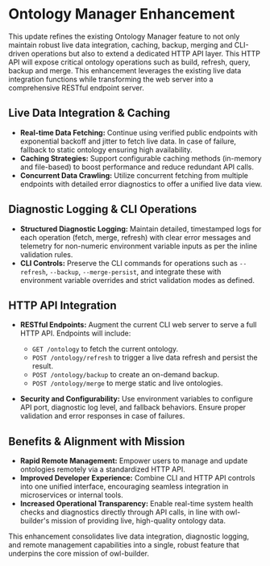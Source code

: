 # Ontology Manager Enhancement

This update refines the existing Ontology Manager feature to not only maintain robust live data integration, caching, backup, merging and CLI-driven operations but also to extend a dedicated HTTP API layer. This HTTP API will expose critical ontology operations such as build, refresh, query, backup and merge. This enhancement leverages the existing live data integration functions while transforming the web server into a comprehensive RESTful endpoint server.

## Live Data Integration & Caching

- **Real-time Data Fetching:** Continue using verified public endpoints with exponential backoff and jitter to fetch live data. In case of failure, fallback to static ontology ensuring high availability.
- **Caching Strategies:** Support configurable caching methods (in-memory and file-based) to boost performance and reduce redundant API calls.
- **Concurrent Data Crawling:** Utilize concurrent fetching from multiple endpoints with detailed error diagnostics to offer a unified live data view.

## Diagnostic Logging & CLI Operations

- **Structured Diagnostic Logging:** Maintain detailed, timestamped logs for each operation (fetch, merge, refresh) with clear error messages and telemetry for non-numeric environment variable inputs as per the inline validation rules.
- **CLI Controls:** Preserve the CLI commands for operations such as `--refresh`, `--backup`, `--merge-persist`, and integrate these with environment variable overrides and strict validation modes as defined.

## HTTP API Integration

- **RESTful Endpoints:** Augment the current CLI web server to serve a full HTTP API. Endpoints will include:
  - `GET /ontology` to fetch the current ontology.
  - `POST /ontology/refresh` to trigger a live data refresh and persist the result.
  - `POST /ontology/backup` to create an on-demand backup.
  - `POST /ontology/merge` to merge static and live ontologies.

- **Security and Configurability:** Use environment variables to configure API port, diagnostic log level, and fallback behaviors. Ensure proper validation and error responses in case of failures.

## Benefits & Alignment with Mission

- **Rapid Remote Management:** Empower users to manage and update ontologies remotely via a standardized HTTP API.
- **Improved Developer Experience:** Combine CLI and HTTP API controls into one unified interface, encouraging seamless integration in microservices or internal tools.
- **Increased Operational Transparency:** Enable real-time system health checks and diagnostics directly through API calls, in line with owl-builder's mission of providing live, high-quality ontology data.

This enhancement consolidates live data integration, diagnostic logging, and remote management capabilities into a single, robust feature that underpins the core mission of owl-builder.
